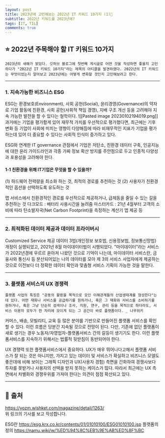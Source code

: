 ```yaml
---
layout: post
title: 2023년에 고민해보는 2022년 IT 키워드 10가지 (1)🌱
subtitle: 2022년 키워드를 2023년에?
tags: [IT, TIL]
comments: true
---
```



##  ⭐️ 2022년 주목해야 할 IT 키워드 10가지

	2023년의 새해가 밝았다. 깃허브 블로그에 첫번째 게시글로 어떤 것을 작성하면 좋을지 고민하다가 "2022년 IT 키워드 10가지"라는 제목의 아티클을 발견하였다. 2022년의 IT 키워드는 무엇이었는지 알아보고 2023년에는 어떻게 변화할 것인지 고민해보려고 한다.

---

### 1. 지속가능한 비즈니스 ESG
ESG는 환경보호(Environment), 사회 공헌(Social), 윤리경영(Governance)의 약자로 기업 활동에 친환경, 사회 공헌(사회적 책임 경영), 지배 구조 개선 등을 고려해야 지속 가능한 발전을 할 수 있다는 철학이다. 
![[Pasted image 20230102194019.png]]
과거에는 기업을 평가함게 있어 재무적 가치를 우선적으로 평가했다면, 최근에는 기후 변화 등 기업이 사회에 미치는 영향이 다양해짐에 따라 비재무적인 지표가 기업을 평가하는데 있어 더 중요할 수 있다는 사회적 인식이 증가하고 있다. 

ESG와 연계한 IT governance 관점에서 기업은 저탄소, 친환경 데이터 구축, 인공지능에 대한 윤리 가이드라인과 각종 가짜 정보 확산 방지를 주안점으로 두고 인종적 다양성과 포용성을 고려해야 한다.

#### 1-1 친환경을 위해 IT기업은 무엇을 할 수 있을까?
(1) 하드웨어 전력량을 최소화 하는 것, 최적의 경로를 추천하는 것
(2) 사용자가 친환경적인 옵션을 선택하도록 유도하는 것 

맵 서비스에서 친환경적인 경로를 우선적으로 제공하거나, 급제동을 줄일 수 있는 길을 추천하는 것
다크모드 : 배터리 사용시간을 늘려줌
마스터카드 : 21년 4월부터 고객의 소비에 따라 탄소발자국(Net Carbon Footprint)을 측정하는 계산기 앱 제공 등

---

### 2. 최적화된 데이터 제공과 데이터 프라이버시
Customized Service 제공
데이터 3법(개인정보 보호법, 신용정보법, 정보통신망법) 개정이 실행되었고, 2021년 8월 마이데이터법이 시행되었다. 
"마이데이터"라는 서비스가 2022년경에 우르르 쏟아져 나왔던 것으로 기억이 나는데, 마이데이터 서비스란, 금융사와 통신사 등 분산되어있는 나의 데이터를 모아 제 3의 서비스 사업자에게 제공하는 것으로 이전보다 더 정확한 데이터 확인과 맞춤형 서비스 기획이 가능한 것을 말한다.

---

### 3. 플랫폼 서비스의 UX 경쟁력
	플랫폼 사업의 특징은 "공동의 활용을 목적으로 모인 이해관계들의 산업생태계를 형성한다"는 데 있다. 어떤 재화나 서비스를 공급하기를 원하거나, 혹은 그 재화와 서비스를 소비하기를 원하거나, 혹은 그냥 단순히 검색이나 조사, 지원, 연구, 관리 등을 목적으로 하더라도, 서비스 이용자 모두가 한 자리에 모이게 되는 그 공간이 바로 플랫폼이다. _ 나무위키

커머스, 배송, 모빌리티, 교육 등 많은 분야를 기반으로 만들어진 플랫폼 서비스를 확인할 수 있다. 이런 흐름은 당분간 지속될 것으로 전망이 된다. 다만, 기존에 없던 플랫폼이 새로 생기는 경우 노동자/자영업자-플랫폼서비스 간의 갈등이 생기기도 한다. 이런 플랫폼서비스를  지속하기 위해서는 법률적 뒷받침이 동반되어야 한다. 

UX 경쟁력 또한 플랫폼서비스에서 중요하다. UX가 매우 뛰어나다고해서 플랫폼 서비스가 잘 되는 것은 아니지만, 가지고 있는 데이터 및 서비스가 확실하고 비즈니스 모델도 좋은데에 비해 보이는 그래픽 디자인과 UX(사용자 경험) 측면을 간화하여 경쟁사보다 투자를 못받거나 사용자의 선택을 받지 못하는 케이스가 많다. 따라서 최근에는 UX 측면에서 차별화와 경쟁우위를 가져야 한다는 의견이 점점 확산되고 있다. 


---
## 🌿 출처
https://yozm.wishket.com/magazine/detail/1263/  
위 링크의 기사를 보고 작성합니다.

ESG란 https://esg.krx.co.kr/contents/01/01010100/ESG01010100.jsp
플랫폼의 정의 https://namu.wiki/w/%ED%94%8C%EB%9E%AB%ED%8F%BC
